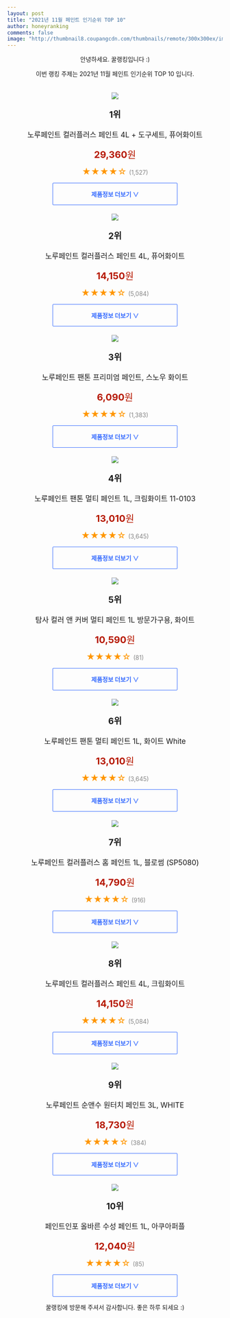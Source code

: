 ```yaml
--- 
layout: post 
title: "2021년 11월 페인트 인기순위 TOP 10" 
author: honeyranking 
comments: false 
image: "http://thumbnail8.coupangcdn.com/thumbnails/remote/300x300ex/image/product/image/vendoritem/2019/04/09/3096766655/bd1e39eb-177b-4598-b599-6174b1f72bec.jpg" 
--- 
```

<p style="text-align: center;">안녕하세요. 꿀랭킹입니다 :)</p> <p style="text-align: center;">이번 랭킹 주제는 2021년 11월 페인트 인기순위 TOP 10 입니다.</p><center><img src="http://thumbnail8.coupangcdn.com/thumbnails/remote/300x300ex/image/product/image/vendoritem/2019/04/09/3096766655/bd1e39eb-177b-4598-b599-6174b1f72bec.jpg" style="margin-top:20px" /></center> <p style="text-align: center; font-size: 20px"><b>1위</b></p> <p style="text-align: center; font-size: 17px">노루페인트 컬러플러스 페인트 4L + 도구세트, 퓨어화이트</p> <p style="text-align: center;"><span style="color: #b61800; font-size: 22px;"><b>29,360</b>원</span></p> <p style="text-align: center;"><span style="color: #ff9600; font-size: 20px;">★★★★☆ </span><span style="color: #878787;">(1,527)</span></p> <center><a href="https://link.coupang.com/a/g9sGy"> <div style="font-size: 14px; display: inline-block; padding: 15px 90px; color: #346aff; border-radius: 2px; border: 1px solid #346aff; cursor: pointer;"><b>제품정보 더보기 &or;</b></div> </a></center><center><img src="http://thumbnail7.coupangcdn.com/thumbnails/remote/300x300ex/image/product/image/vendoritem/2017/08/25/3096292037/e43da649-3581-4c3c-ae03-ef1f068147cf.jpg" style="margin-top:20px" /></center> <p style="text-align: center; font-size: 20px"><b>2위</b></p> <p style="text-align: center; font-size: 17px">노루페인트 컬러플러스 페인트 4L, 퓨어화이트</p> <p style="text-align: center;"><span style="color: #b61800; font-size: 22px;"><b>14,150</b>원</span></p> <p style="text-align: center;"><span style="color: #ff9600; font-size: 20px;">★★★★☆ </span><span style="color: #878787;">(5,084)</span></p> <center><a href="https://link.coupang.com/a/g9sGA"> <div style="font-size: 14px; display: inline-block; padding: 15px 90px; color: #346aff; border-radius: 2px; border: 1px solid #346aff; cursor: pointer;"><b>제품정보 더보기 &or;</b></div> </a></center><center><img src="http://thumbnail10.coupangcdn.com/thumbnails/remote/300x300ex/image/vendor_inventory/images/2017/02/15/11/8/91b8232f-5212-43f2-8b97-4a565216564f.jpg" style="margin-top:20px" /></center> <p style="text-align: center; font-size: 20px"><b>3위</b></p> <p style="text-align: center; font-size: 17px">노루페인트 팬톤 프리미엄 페인트, 스노우 화이트</p> <p style="text-align: center;"><span style="color: #b61800; font-size: 22px;"><b>6,090</b>원</span></p> <p style="text-align: center;"><span style="color: #ff9600; font-size: 20px;">★★★★☆ </span><span style="color: #878787;">(1,383)</span></p> <center><a href="https://link.coupang.com/a/g9sGB"> <div style="font-size: 14px; display: inline-block; padding: 15px 90px; color: #346aff; border-radius: 2px; border: 1px solid #346aff; cursor: pointer;"><b>제품정보 더보기 &or;</b></div> </a></center><center><img src="http://thumbnail9.coupangcdn.com/thumbnails/remote/300x300ex/image/retail/images/1722948463302501-5024e24c-dfc0-4ab7-ba3c-571ae520b0e8.jpg" style="margin-top:20px" /></center> <p style="text-align: center; font-size: 20px"><b>4위</b></p> <p style="text-align: center; font-size: 17px">노루페인트 팬톤 멀티 페인트 1L, 크림화이트 11-0103</p> <p style="text-align: center;"><span style="color: #b61800; font-size: 22px;"><b>13,010</b>원</span></p> <p style="text-align: center;"><span style="color: #ff9600; font-size: 20px;">★★★★☆ </span><span style="color: #878787;">(3,645)</span></p> <center><a href="https://link.coupang.com/a/g9sGD"> <div style="font-size: 14px; display: inline-block; padding: 15px 90px; color: #346aff; border-radius: 2px; border: 1px solid #346aff; cursor: pointer;"><b>제품정보 더보기 &or;</b></div> </a></center><center><img src="http://thumbnail10.coupangcdn.com/thumbnails/remote/300x300ex/image/retail/images/166002276594-08179c77-1784-4f42-8480-8106e837e38c.jpg" style="margin-top:20px" /></center> <p style="text-align: center; font-size: 20px"><b>5위</b></p> <p style="text-align: center; font-size: 17px">탐사 컬러 앤 커버 멀티 페인트 1L 방문가구용, 화이트</p> <p style="text-align: center;"><span style="color: #b61800; font-size: 22px;"><b>10,590</b>원</span></p> <p style="text-align: center;"><span style="color: #ff9600; font-size: 20px;">★★★★☆ </span><span style="color: #878787;">(81)</span></p> <center><a href="https://link.coupang.com/a/g9sGF"> <div style="font-size: 14px; display: inline-block; padding: 15px 90px; color: #346aff; border-radius: 2px; border: 1px solid #346aff; cursor: pointer;"><b>제품정보 더보기 &or;</b></div> </a></center><center><img src="http://thumbnail8.coupangcdn.com/thumbnails/remote/300x300ex/image/retail/images/1722756119067686-bfd925b1-d196-4552-814b-8aa6477fd064.jpg" style="margin-top:20px" /></center> <p style="text-align: center; font-size: 20px"><b>6위</b></p> <p style="text-align: center; font-size: 17px">노루페인트 팬톤 멀티 페인트 1L, 화이트 White</p> <p style="text-align: center;"><span style="color: #b61800; font-size: 22px;"><b>13,010</b>원</span></p> <p style="text-align: center;"><span style="color: #ff9600; font-size: 20px;">★★★★☆ </span><span style="color: #878787;">(3,645)</span></p> <center><a href="https://link.coupang.com/a/g9sGG"> <div style="font-size: 14px; display: inline-block; padding: 15px 90px; color: #346aff; border-radius: 2px; border: 1px solid #346aff; cursor: pointer;"><b>제품정보 더보기 &or;</b></div> </a></center><center><img src="http://thumbnail10.coupangcdn.com/thumbnails/remote/300x300ex/image/retail/images/2017/07/14/18/5/59237171-d071-45cf-b743-2d01189dbdca.jpg" style="margin-top:20px" /></center> <p style="text-align: center; font-size: 20px"><b>7위</b></p> <p style="text-align: center; font-size: 17px">노루페인트 컬러플러스 홈 페인트 1L, 블로썸 (SP5080)</p> <p style="text-align: center;"><span style="color: #b61800; font-size: 22px;"><b>14,790</b>원</span></p> <p style="text-align: center;"><span style="color: #ff9600; font-size: 20px;">★★★★☆ </span><span style="color: #878787;">(916)</span></p> <center><a href="https://link.coupang.com/a/g9sGJ"> <div style="font-size: 14px; display: inline-block; padding: 15px 90px; color: #346aff; border-radius: 2px; border: 1px solid #346aff; cursor: pointer;"><b>제품정보 더보기 &or;</b></div> </a></center><center><img src="http://thumbnail10.coupangcdn.com/thumbnails/remote/300x300ex/image/product/image/vendoritem/2019/04/09/3096292033/12f7df41-4fb2-4b72-b63f-5fb2b3d25294.jpg" style="margin-top:20px" /></center> <p style="text-align: center; font-size: 20px"><b>8위</b></p> <p style="text-align: center; font-size: 17px">노루페인트 컬러플러스 페인트 4L, 크림화이트</p> <p style="text-align: center;"><span style="color: #b61800; font-size: 22px;"><b>14,150</b>원</span></p> <p style="text-align: center;"><span style="color: #ff9600; font-size: 20px;">★★★★☆ </span><span style="color: #878787;">(5,084)</span></p> <center><a href="https://link.coupang.com/a/g9sGL"> <div style="font-size: 14px; display: inline-block; padding: 15px 90px; color: #346aff; border-radius: 2px; border: 1px solid #346aff; cursor: pointer;"><b>제품정보 더보기 &or;</b></div> </a></center><center><img src="http://thumbnail10.coupangcdn.com/thumbnails/remote/300x300ex/image/product/image/vendoritem/2018/02/28/3537325243/a8622723-9c86-4220-be1f-d5a28f7f4146.jpg" style="margin-top:20px" /></center> <p style="text-align: center; font-size: 20px"><b>9위</b></p> <p style="text-align: center; font-size: 17px">노루페인트 순앤수 원터치 페인트 3L, WHITE</p> <p style="text-align: center;"><span style="color: #b61800; font-size: 22px;"><b>18,730</b>원</span></p> <p style="text-align: center;"><span style="color: #ff9600; font-size: 20px;">★★★★☆ </span><span style="color: #878787;">(384)</span></p> <center><a href="https://link.coupang.com/a/g9sGM"> <div style="font-size: 14px; display: inline-block; padding: 15px 90px; color: #346aff; border-radius: 2px; border: 1px solid #346aff; cursor: pointer;"><b>제품정보 더보기 &or;</b></div> </a></center><center><img src="http://thumbnail9.coupangcdn.com/thumbnails/remote/300x300ex/image/retail/images/2020/06/11/17/2/76cd922f-e341-4b53-b84c-5801996f4454.jpg" style="margin-top:20px" /></center> <p style="text-align: center; font-size: 20px"><b>10위</b></p> <p style="text-align: center; font-size: 17px">페인트인포 올바른 수성 페인트 1L, 아쿠아퍼플</p> <p style="text-align: center;"><span style="color: #b61800; font-size: 22px;"><b>12,040</b>원</span></p> <p style="text-align: center;"><span style="color: #ff9600; font-size: 20px;">★★★★☆ </span><span style="color: #878787;">(85)</span></p> <center><a href="https://link.coupang.com/a/g9sGS"> <div style="font-size: 14px; display: inline-block; padding: 15px 90px; color: #346aff; border-radius: 2px; border: 1px solid #346aff; cursor: pointer;"><b>제품정보 더보기 &or;</b></div> </a></center> <p style="text-align: center;">꿀랭킹에 방문해 주셔서 감사합니다. 좋은 하루 되세요 :)</p>
